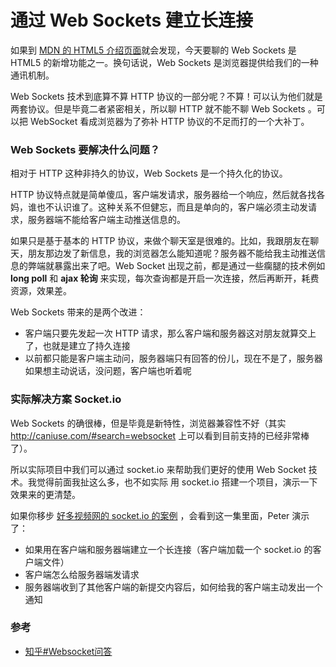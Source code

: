 # 通过 Web Sockets 建立长连接  

如果到 [MDN 的 HTML5 介绍页面](https://developer.mozilla.org/zh-CN/docs/Web/Guide/HTML/HTML5)就会发现，今天要聊的 Web Sockets 是 HTML5 的新增功能之一。换句话说，Web Sockets 是浏览器提供给我们的一种通讯机制。

Web Sockets 技术到底算不算 HTTP 协议的一部分呢？不算！可以认为他们就是两套协议。但是毕竟二者紧密相关，所以聊
HTTP 就不能不聊 Web Sockets 。可以把 WebSocket 看成浏览器为了弥补 HTTP 协议的不足而打的一个大补丁。

### Web Sockets 要解决什么问题？

相对于 HTTP 这种非持久的协议，Web Sockets 是一个持久化的协议。

HTTP 协议特点就是简单傻瓜，客户端发请求，服务器给一个响应，然后就各找各妈，谁也不认识谁了。这种关系不但健忘，而且是单向的，客户端必须主动发请求，服务器端不能给客户端主动推送信息的。

如果只是基于基本的 HTTP 协议，来做个聊天室是很难的。比如，我跟朋友在聊天，朋友那边发了新信息，我的浏览器怎么能知道呢？服务器不能给我主动推送信息的弊端就暴露出来了吧。Web Socket 出现之前，都是通过一些瘸腿的技术例如 **long poll** 和 **ajax 轮询** 来实现，每次查询都是开启一次连接，然后再断开，耗费资源，效果差。

Web Sockets 带来的是两个改进：

- 客户端只要先发起一次 HTTP 请求，那么客户端和服务器这对朋友就算交上了，也就是建立了持久连接
- 以前都只能是客户端主动问，服务器端只有回答的份儿，现在不是了，服务器如果想主动说话，没问题，客户端也听着呢


### 实际解决方案 Socket.io

Web Sockets 的确很棒，但是毕竟是新特性，浏览器兼容性不好（其实 http://caniuse.com/#search=websocket 上可以看到目前支持的已经非常棒了）。

所以实际项目中我们可以通过 socket.io 来帮助我们更好的使用 Web Socket 技术。我觉得前面我扯这么多，也不如实际
用 socket.io 搭建一个项目，演示一下效果来的更清楚。

如果你移步 [好多视频网的 socket.io 的案例](http://haoduoshipin.com/v/99.html) ，会看到这一集里面，Peter 演示了：

- 如果用在客户端和服务器端建立一个长连接（客户端加载一个 socket.io 的客户端文件）
- 客户端怎么给服务器端发请求
- 服务器端收到了其他客户端的新提交内容后，如何给我的客户端主动发出一个通知









### 参考

- [知乎#Websocket问答](https://www.zhihu.com/question/20215561)
